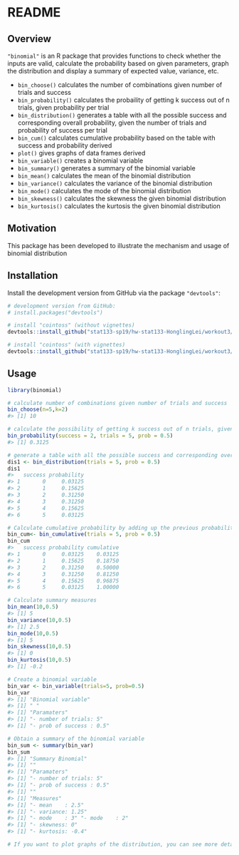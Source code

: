 README
================

Overview
--------

`"binomial"` is an R package that provides functions to check whether the inputs are valid, calculate the probability based on given parameters, graph the distribution and display a summary of expected value, variance, etc.

-   `bin_choose()` calculates the number of combinations given number of trials and success
-   `bin_probability()` calculates the probaility of getting k success out of n trials, given probability per trial
-   `bin_distribution()` generates a table with all the possible success and corresponding overall probability, given the number of trials and probability of success per trial
-   `bin_cum()` calculates cumulative probability based on the table with success and probability derived
-   `plot()` gives graphs of data frames derived
-   `bin_variable()` creates a binomial variable
-   `bin_summary()` generates a summary of the binomial variable
-   `bin_mean()` calculates the mean of the binomial distribution
-   `bin_variance()` calculates the variance of the binomial distribution
-   `bin_mode()` calculates the mode of the binomial distribution
-   `bin_skewness()` calculates the skewness the given binomial distribution
-   `bin_kurtosis()` calculates the kurtosis the given binomial distribution

Motivation
----------

This package has been developed to illustrate the mechanism and usage of binomial distribution

Installation
------------

Install the development version from GitHub via the package `"devtools"`:

``` r
# development version from GitHub:
# install.packages("devtools") 

# install "cointoss" (without vignettes)
devtools::install_github("stat133-sp19/hw-stat133-HonglingLei/workout3/binomial")

# install "cointoss" (with vignettes)
devtools::install_github("stat133-sp19/hw-stat133-HonglingLei/workout3/binomial", build_vignettes = TRUE)
```

Usage
-----

``` r
library(binomial)

# calculate number of combinations given number of trials and success
bin_choose(n=5,k=2)
#> [1] 10

# calculate the possibility of getting k success out of n trials, given the prob of success per trial
bin_probability(success = 2, trials = 5, prob = 0.5)
#> [1] 0.3125

# generate a table with all the possible success and corresponding overall probability
dis1 <- bin_distribution(trials = 5, prob = 0.5)
dis1
#>   success probability
#> 1       0     0.03125
#> 2       1     0.15625
#> 3       2     0.31250
#> 4       3     0.31250
#> 5       4     0.15625
#> 6       5     0.03125

# Calculate cumulative probability by adding up the previous probability based on the table with success and probability we get
bin_cum<- bin_cumulative(trials = 5, prob = 0.5)
bin_cum
#>   success probability cumulative
#> 1       0     0.03125    0.03125
#> 2       1     0.15625    0.18750
#> 3       2     0.31250    0.50000
#> 4       3     0.31250    0.81250
#> 5       4     0.15625    0.96875
#> 6       5     0.03125    1.00000

# Calculate summary measures
bin_mean(10,0.5)
#> [1] 5
bin_variance(10,0.5)
#> [1] 2.5
bin_mode(10,0.5)
#> [1] 5
bin_skewness(10,0.5)
#> [1] 0
bin_kurtosis(10,0.5)
#> [1] -0.2

# Create a binomial variable
bin_var <- bin_variable(trials=5, prob=0.5)
bin_var
#> [1] "Binomial variable"
#> [1] " "
#> [1] "Paramaters"
#> [1] "- number of trials: 5"
#> [1] "- prob of success : 0.5"

# Obtain a summary of the binomial variable
bin_sum <- summary(bin_var)
bin_sum
#> [1] "Summary Binomial"
#> [1] ""
#> [1] "Paramaters"
#> [1] "- number of trials: 5"
#> [1] "- prob of success : 0.5"
#> [1] ""
#> [1] "Measures"
#> [1] "- mean    : 2.5"
#> [1] "- variance: 1.25"
#> [1] "- mode    : 3" "- mode    : 2"
#> [1] "- skewness: 0"
#> [1] "- kurtosis: -0.4"

# If you want to plot graphs of the distribution, you can see more details in vignettes/Introduction.Rmd
```
